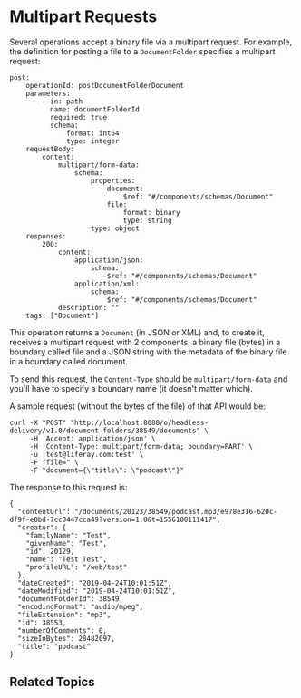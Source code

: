 # Multipart Requests

Several operations accept a binary file via a multipart request. For example, 
the definition for posting a file to a `DocumentFolder` specifies a multipart 
request: 

    post:
        operationId: postDocumentFolderDocument
        parameters:
            - in: path
              name: documentFolderId
              required: true
              schema:
                  format: int64
                  type: integer
        requestBody:
            content:
                multipart/form-data:
                    schema:
                        properties:
                            document:
                                $ref: "#/components/schemas/Document"
                            file:
                                format: binary
                                type: string
                        type: object
        responses:
            200:
                content:
                    application/json:
                        schema:
                            $ref: "#/components/schemas/Document"
                    application/xml:
                        schema:
                            $ref: "#/components/schemas/Document"
                description: ""
        tags: ["Document"]

This operation returns a `Document` (in JSON or XML) and, to create it, receives
a multipart request with 2 components, a binary file (bytes) in a boundary
called file and a JSON string with the metadata of the binary file in a boundary
called document.

To send this request, the `Content-Type` should be `multipart/form-data` and
you'll have to specify a boundary name (it doesn't matter which).

A sample request (without the bytes of the file) of that API would be:
 
    curl -X "POST" "http://localhost:8080/o/headless-delivery/v1.0/document-folders/38549/documents" \
         -H 'Accept: application/json' \
         -H 'Content-Type: multipart/form-data; boundary=PART' \
         -u 'test@liferay.com:test' \
         -F "file=" \
         -F "document={\"title\": \"podcast\"}"

The response to this request is:

    {
      "contentUrl": "/documents/20123/38549/podcast.mp3/e978e316-620c-df9f-e0bd-7cc0447cca49?version=1.0&t=1556100111417",
      "creator": {
        "familyName": "Test",
        "givenName": "Test",
        "id": 20129,
        "name": "Test Test",
        "profileURL": "/web/test"
      },
      "dateCreated": "2019-04-24T10:01:51Z",
      "dateModified": "2019-04-24T10:01:51Z",
      "documentFolderId": 38549,
      "encodingFormat": "audio/mpeg",
      "fileExtension": "mp3",
      "id": 38553,
      "numberOfComments": 0,
      "sizeInBytes": 28482097,
      "title": "podcast"
    }

## Related Topics [](id=related-topics)
